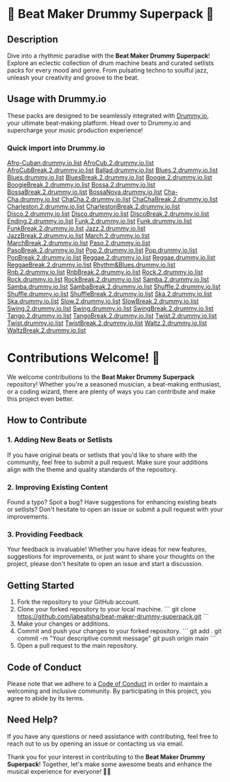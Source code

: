 # 🥁 Beat Maker Drummy Superpack 🎵

## Description
Dive into a rhythmic paradise with the **Beat Maker Drummy Superpack**! Explore an eclectic collection of drum machine beats and curated setlists packs for every mood and genre. From pulsating techno to soulful jazz, unleash your creativity and groove to the beat.

## Usage with Drummy.io
These packs are designed to be seamlessly integrated with [Drummy.io](https://drummy.io), your ultimate beat-making platform. Head over to Drummy.io and supercharge your music production experience!

### Quick import into Drummy.io

[Afro-Cuban.drummy.io.list](https://drummy.io/setlist-i=https://raw.githubusercontent.com/jabeatshq/beat-maker-drummy-superpack/master/packs/Afro-Cuban.drummy.io.list)
[AfroCub.2.drummy.io.list](https://drummy.io/setlist-i=https://raw.githubusercontent.com/jabeatshq/beat-maker-drummy-superpack/master/packs/AfroCub.2.drummy.io.list)
[AfroCubBreak.2.drummy.io.list](https://drummy.io/setlist-i=https://raw.githubusercontent.com/jabeatshq/beat-maker-drummy-superpack/master/packs/AfroCubBreak.2.drummy.io.list)
[Ballad.drummy.io.list](https://drummy.io/setlist-i=https://raw.githubusercontent.com/jabeatshq/beat-maker-drummy-superpack/master/packs/Ballad.drummy.io.list)
[Blues.2.drummy.io.list](https://drummy.io/setlist-i=https://raw.githubusercontent.com/jabeatshq/beat-maker-drummy-superpack/master/packs/Blues.2.drummy.io.list)
[Blues.drummy.io.list](https://drummy.io/setlist-i=https://raw.githubusercontent.com/jabeatshq/beat-maker-drummy-superpack/master/packs/Blues.drummy.io.list)
[BluesBreak.2.drummy.io.list](https://drummy.io/setlist-i=https://raw.githubusercontent.com/jabeatshq/beat-maker-drummy-superpack/master/packs/BluesBreak.2.drummy.io.list)
[Boogie.2.drummy.io.list](https://drummy.io/setlist-i=https://raw.githubusercontent.com/jabeatshq/beat-maker-drummy-superpack/master/packs/Boogie.2.drummy.io.list)
[BoogieBreak.2.drummy.io.list](https://drummy.io/setlist-i=https://raw.githubusercontent.com/jabeatshq/beat-maker-drummy-superpack/master/packs/BoogieBreak.2.drummy.io.list)
[Bossa.2.drummy.io.list](https://drummy.io/setlist-i=https://raw.githubusercontent.com/jabeatshq/beat-maker-drummy-superpack/master/packs/Bossa.2.drummy.io.list)
[BossaBreak.2.drummy.io.list](https://drummy.io/setlist-i=https://raw.githubusercontent.com/jabeatshq/beat-maker-drummy-superpack/master/packs/BossaBreak.2.drummy.io.list)
[BossaNova.drummy.io.list](https://drummy.io/setlist-i=https://raw.githubusercontent.com/jabeatshq/beat-maker-drummy-superpack/master/packs/BossaNova.drummy.io.list)
[Cha-Cha.drummy.io.list](https://drummy.io/setlist-i=https://raw.githubusercontent.com/jabeatshq/beat-maker-drummy-superpack/master/packs/Cha-Cha.drummy.io.list)
[ChaCha.2.drummy.io.list](https://drummy.io/setlist-i=https://raw.githubusercontent.com/jabeatshq/beat-maker-drummy-superpack/master/packs/ChaCha.2.drummy.io.list)
[ChaChaBreak.2.drummy.io.list](https://drummy.io/setlist-i=https://raw.githubusercontent.com/jabeatshq/beat-maker-drummy-superpack/master/packs/ChaChaBreak.2.drummy.io.list)
[Charleston.2.drummy.io.list](https://drummy.io/setlist-i=https://raw.githubusercontent.com/jabeatshq/beat-maker-drummy-superpack/master/packs/Charleston.2.drummy.io.list)
[CharlestonBreak.2.drummy.io.list](https://drummy.io/setlist-i=https://raw.githubusercontent.com/jabeatshq/beat-maker-drummy-superpack/master/packs/CharlestonBreak.2.drummy.io.list)
[Disco.2.drummy.io.list](https://drummy.io/setlist-i=https://raw.githubusercontent.com/jabeatshq/beat-maker-drummy-superpack/master/packs/Disco.2.drummy.io.list)
[Disco.drummy.io.list](https://drummy.io/setlist-i=https://raw.githubusercontent.com/jabeatshq/beat-maker-drummy-superpack/master/packs/Disco.drummy.io.list)
[DiscoBreak.2.drummy.io.list](https://drummy.io/setlist-i=https://raw.githubusercontent.com/jabeatshq/beat-maker-drummy-superpack/master/packs/DiscoBreak.2.drummy.io.list)
[Ending.2.drummy.io.list](https://drummy.io/setlist-i=https://raw.githubusercontent.com/jabeatshq/beat-maker-drummy-superpack/master/packs/Ending.2.drummy.io.list)
[Funk.2.drummy.io.list](https://drummy.io/setlist-i=https://raw.githubusercontent.com/jabeatshq/beat-maker-drummy-superpack/master/packs/Funk.2.drummy.io.list)
[Funk.drummy.io.list](https://drummy.io/setlist-i=https://raw.githubusercontent.com/jabeatshq/beat-maker-drummy-superpack/master/packs/Funk.drummy.io.list)
[FunkBreak.2.drummy.io.list](https://drummy.io/setlist-i=https://raw.githubusercontent.com/jabeatshq/beat-maker-drummy-superpack/master/packs/FunkBreak.2.drummy.io.list)
[Jazz.2.drummy.io.list](https://drummy.io/setlist-i=https://raw.githubusercontent.com/jabeatshq/beat-maker-drummy-superpack/master/packs/Jazz.2.drummy.io.list)
[JazzBreak.2.drummy.io.list](https://drummy.io/setlist-i=https://raw.githubusercontent.com/jabeatshq/beat-maker-drummy-superpack/master/packs/JazzBreak.2.drummy.io.list)
[March.2.drummy.io.list](https://drummy.io/setlist-i=https://raw.githubusercontent.com/jabeatshq/beat-maker-drummy-superpack/master/packs/March.2.drummy.io.list)
[MarchBreak.2.drummy.io.list](https://drummy.io/setlist-i=https://raw.githubusercontent.com/jabeatshq/beat-maker-drummy-superpack/master/packs/MarchBreak.2.drummy.io.list)
[Paso.2.drummy.io.list](https://drummy.io/setlist-i=https://raw.githubusercontent.com/jabeatshq/beat-maker-drummy-superpack/master/packs/Paso.2.drummy.io.list)
[PasoBreak.2.drummy.io.list](https://drummy.io/setlist-i=https://raw.githubusercontent.com/jabeatshq/beat-maker-drummy-superpack/master/packs/PasoBreak.2.drummy.io.list)
[Pop.2.drummy.io.list](https://drummy.io/setlist-i=https://raw.githubusercontent.com/jabeatshq/beat-maker-drummy-superpack/master/packs/Pop.2.drummy.io.list)
[Pop.drummy.io.list](https://drummy.io/setlist-i=https://raw.githubusercontent.com/jabeatshq/beat-maker-drummy-superpack/master/packs/Pop.drummy.io.list)
[PopBreak.2.drummy.io.list](https://drummy.io/setlist-i=https://raw.githubusercontent.com/jabeatshq/beat-maker-drummy-superpack/master/packs/PopBreak.2.drummy.io.list)
[Reggae.2.drummy.io.list](https://drummy.io/setlist-i=https://raw.githubusercontent.com/jabeatshq/beat-maker-drummy-superpack/master/packs/Reggae.2.drummy.io.list)
[Reggae.drummy.io.list](https://drummy.io/setlist-i=https://raw.githubusercontent.com/jabeatshq/beat-maker-drummy-superpack/master/packs/Reggae.drummy.io.list)
[ReggaeBreak.2.drummy.io.list](https://drummy.io/setlist-i=https://raw.githubusercontent.com/jabeatshq/beat-maker-drummy-superpack/master/packs/ReggaeBreak.2.drummy.io.list)
[Rhythm&Blues.drummy.io.list](https://drummy.io/setlist-i=https://raw.githubusercontent.com/jabeatshq/beat-maker-drummy-superpack/master/packs/Rhythm&Blues.drummy.io.list)
[Rnb.2.drummy.io.list](https://drummy.io/setlist-i=https://raw.githubusercontent.com/jabeatshq/beat-maker-drummy-superpack/master/packs/Rnb.2.drummy.io.list)
[RnbBreak.2.drummy.io.list](https://drummy.io/setlist-i=https://raw.githubusercontent.com/jabeatshq/beat-maker-drummy-superpack/master/packs/RnbBreak.2.drummy.io.list)
[Rock.2.drummy.io.list](https://drummy.io/setlist-i=https://raw.githubusercontent.com/jabeatshq/beat-maker-drummy-superpack/master/packs/Rock.2.drummy.io.list)
[Rock.drummy.io.list](https://drummy.io/setlist-i=https://raw.githubusercontent.com/jabeatshq/beat-maker-drummy-superpack/master/packs/Rock.drummy.io.list)
[RockBreak.2.drummy.io.list](https://drummy.io/setlist-i=https://raw.githubusercontent.com/jabeatshq/beat-maker-drummy-superpack/master/packs/RockBreak.2.drummy.io.list)
[Samba.2.drummy.io.list](https://drummy.io/setlist-i=https://raw.githubusercontent.com/jabeatshq/beat-maker-drummy-superpack/master/packs/Samba.2.drummy.io.list)
[Samba.drummy.io.list](https://drummy.io/setlist-i=https://raw.githubusercontent.com/jabeatshq/beat-maker-drummy-superpack/master/packs/Samba.drummy.io.list)
[SambaBreak.2.drummy.io.list](https://drummy.io/setlist-i=https://raw.githubusercontent.com/jabeatshq/beat-maker-drummy-superpack/master/packs/SambaBreak.2.drummy.io.list)
[Shuffle.2.drummy.io.list](https://drummy.io/setlist-i=https://raw.githubusercontent.com/jabeatshq/beat-maker-drummy-superpack/master/packs/Shuffle.2.drummy.io.list)
[Shuffle.drummy.io.list](https://drummy.io/setlist-i=https://raw.githubusercontent.com/jabeatshq/beat-maker-drummy-superpack/master/packs/Shuffle.drummy.io.list)
[ShuffleBreak.2.drummy.io.list](https://drummy.io/setlist-i=https://raw.githubusercontent.com/jabeatshq/beat-maker-drummy-superpack/master/packs/ShuffleBreak.2.drummy.io.list)
[Ska.2.drummy.io.list](https://drummy.io/setlist-i=https://raw.githubusercontent.com/jabeatshq/beat-maker-drummy-superpack/master/packs/Ska.2.drummy.io.list)
[Ska.drummy.io.list](https://drummy.io/setlist-i=https://raw.githubusercontent.com/jabeatshq/beat-maker-drummy-superpack/master/packs/Ska.drummy.io.list)
[Slow.2.drummy.io.list](https://drummy.io/setlist-i=https://raw.githubusercontent.com/jabeatshq/beat-maker-drummy-superpack/master/packs/Slow.2.drummy.io.list)
[SlowBreak.2.drummy.io.list](https://drummy.io/setlist-i=https://raw.githubusercontent.com/jabeatshq/beat-maker-drummy-superpack/master/packs/SlowBreak.2.drummy.io.list)
[Swing.2.drummy.io.list](https://drummy.io/setlist-i=https://raw.githubusercontent.com/jabeatshq/beat-maker-drummy-superpack/master/packs/Swing.2.drummy.io.list)
[Swing.drummy.io.list](https://drummy.io/setlist-i=https://raw.githubusercontent.com/jabeatshq/beat-maker-drummy-superpack/master/packs/Swing.drummy.io.list)
[SwingBreak.2.drummy.io.list](https://drummy.io/setlist-i=https://raw.githubusercontent.com/jabeatshq/beat-maker-drummy-superpack/master/packs/SwingBreak.2.drummy.io.list)
[Tango.2.drummy.io.list](https://drummy.io/setlist-i=https://raw.githubusercontent.com/jabeatshq/beat-maker-drummy-superpack/master/packs/Tango.2.drummy.io.list)
[TangoBreak.2.drummy.io.list](https://drummy.io/setlist-i=https://raw.githubusercontent.com/jabeatshq/beat-maker-drummy-superpack/master/packs/TangoBreak.2.drummy.io.list)
[Twist.2.drummy.io.list](https://drummy.io/setlist-i=https://raw.githubusercontent.com/jabeatshq/beat-maker-drummy-superpack/master/packs/Twist.2.drummy.io.list)
[Twist.drummy.io.list](https://drummy.io/setlist-i=https://raw.githubusercontent.com/jabeatshq/beat-maker-drummy-superpack/master/packs/Twist.drummy.io.list)
[TwistBreak.2.drummy.io.list](https://drummy.io/setlist-i=https://raw.githubusercontent.com/jabeatshq/beat-maker-drummy-superpack/master/packs/TwistBreak.2.drummy.io.list)
[Waltz.2.drummy.io.list](https://drummy.io/setlist-i=https://raw.githubusercontent.com/jabeatshq/beat-maker-drummy-superpack/master/packs/Waltz.2.drummy.io.list)
[WaltzBreak.2.drummy.io.list](https://drummy.io/setlist-i=https://raw.githubusercontent.com/jabeatshq/beat-maker-drummy-superpack/master/packs/WaltzBreak.2.drummy.io.list)

# Contributions Welcome! 🎉

We welcome contributions to the **Beat Maker Drummy Superpack** repository! Whether you're a seasoned musician, a beat-making enthusiast, or a coding wizard, there are plenty of ways you can contribute and make this project even better.

## How to Contribute

### 1. Adding New Beats or Setlists
If you have original beats or setlists that you'd like to share with the community, feel free to submit a pull request. Make sure your additions align with the theme and quality standards of the repository.

### 2. Improving Existing Content
Found a typo? Spot a bug? Have suggestions for enhancing existing beats or setlists? Don't hesitate to open an issue or submit a pull request with your improvements.

### 3. Providing Feedback
Your feedback is invaluable! Whether you have ideas for new features, suggestions for improvements, or just want to share your thoughts on the project, please don't hesitate to open an issue and start a discussion.

## Getting Started

1. Fork the repository to your GitHub account.
2. Clone your forked repository to your local machine.
   \`\`\`
   git clone https://github.com/jabeatshq/beat-maker-drummy-superpack.git
   \`\`\`
3. Make your changes or additions.
4. Commit and push your changes to your forked repository.
   \`\`\`
   git add .
   git commit -m "Your descriptive commit message"
   git push origin main
   \`\`\`
5. Open a pull request to the main repository.

## Code of Conduct
Please note that we adhere to a [Code of Conduct](CODE_OF_CONDUCT.md) in order to maintain a welcoming and inclusive community. By participating in this project, you agree to abide by its terms.

## Need Help?
If you have any questions or need assistance with contributing, feel free to reach out to us by opening an issue or contacting us via email.

Thank you for your interest in contributing to the **Beat Maker Drummy Superpack**! Together, let's make some awesome beats and enhance the musical experience for everyone! 🥁🎶
